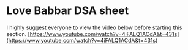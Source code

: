 # Love Babbar DSA sheet
I highly suggest everyone to view the video below before starting this section.
[https://www.youtube.com/watch?v=4iFALQ1ACdA&t=431s](https://www.youtube.com/watch?v=4iFALQ1ACdA&t=431s)